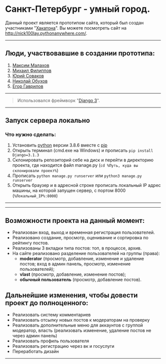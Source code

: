 # Санкт-Петербург - умный город.
Данный проект является прототипом сайта, который был создан участниками "<a href="https://hacklife.fun/">Хакатона</a>".
Вы можете посмотреть сайт на http://nick100lay.pythonanywhere.com/.

***
## Люди, участвовавшие в создании прототипа:
1. <a href="https://github.com/mrgick/">Максим Малахов</a>
2. <a href="https://github.com/miha6g/">Михаил Филиппов</a>
3. <a href="https://github.com/tweek36/">Юрий Соваков</a>
4. <a href="https://github.com/nick100lay/">Николай Обухов</a>
5. <a href="https://vk.com/idgoner21/">Егор Гаврилов</a>
*** 

>Использовался фреймворк "<a href="https://www.djangoproject.com/">Django 3</a>".

***
## Запуск сервера локально
### Что нужно сделать:
1. Установить <a href="https://www.python.org/">python</a> версии 3.8.6 вместе с <a href="https://pypi.org/project/pip/">pip</a>
2. Открыть терминал (cmd.exe на Windows) и прописать `pip install Django=3.1.3` 
3. Склонировать репозиторий себе на диск и перейти в директорию проекта, где находится файл manage.py (`cd %Путь, куда вы склонировали проект%`)  
4. Прописать `python manage.py runserver` или `python3 manage.py runserver`
5. Открыть браузер и в адресной строке прописать локальный IP адрес машины, на которой запущен сервер, с портом 8000 (`%Локальный_IP%:8000`)
***

***
## Возможности проекта на данный момент:
* Реализован вход, выход и временная регистрация пользователей.
* Реализовано создание, просмотр, оценивание и сортировка по рейтингу постов.
* Реализованы 3 вкладки типа постов: топ, в процессе, архив.
* На сайте реализовано разделение пользователей на группы (права):
  * <b>moderator</b> (просмотр, добавление, изменение и удаление постов; вход в админ панель, просмотр, изменение пользователей);
  * <b>vlast</b> (просмотр, добавление, изменение постов); 
  * <b>обычный пользователь</b> (просмотр, добавление постов).

## Дальнейшие изменения, чтобы довести проект до полноценного:
* Реализовать систему комментариев
* Реализовать отсылку новых постов к модераторам на проверку
* Реализовать дополнительные меню для аккаунтов с группой модератор, власть (реализовать изменение, удаление постов не через админ панель)
* Реализовать профиль пользователя
* Реализовать регистрацию через вк и госуслуги
* Переработать дизайн
***
